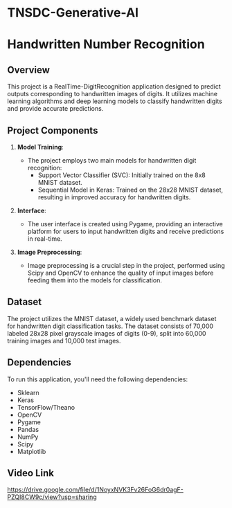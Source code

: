 # TNSDC-Generative-AI

# Handwritten Number Recognition

## Overview

This project is a RealTime-DigitRecognition application designed to predict outputs corresponding to handwritten images of digits. It utilizes machine learning algorithms and deep learning models to classify handwritten digits and provide accurate predictions.

## Project Components

1. **Model Training**: 
   - The project employs two main models for handwritten digit recognition:
     - Support Vector Classifier (SVC): Initially trained on the 8x8 MNIST dataset.
     - Sequential Model in Keras: Trained on the 28x28 MNIST dataset, resulting in improved accuracy for handwritten digits.

2. **Interface**: 
   - The user interface is created using Pygame, providing an interactive platform for users to input handwritten digits and receive predictions in real-time.

3. **Image Preprocessing**:
   - Image preprocessing is a crucial step in the project, performed using Scipy and OpenCV to enhance the quality of input images before feeding them into the models for classification.

## Dataset

The project utilizes the MNIST dataset, a widely used benchmark dataset for handwritten digit classification tasks. The dataset consists of 70,000 labeled 28x28 pixel grayscale images of digits (0-9), split into 60,000 training images and 10,000 test images.

## Dependencies

To run this application, you'll need the following dependencies:

- Sklearn
- Keras
- TensorFlow/Theano
- OpenCV
- Pygame
- Pandas
- NumPy
- Scipy
- Matplotlib
## Video Link 
https://drive.google.com/file/d/1NoyxNVK3Fv26FoG6dr0agF-PZQI8CW9c/view?usp=sharing
